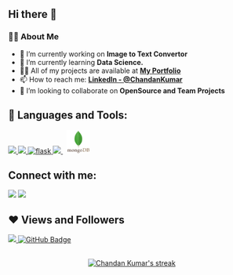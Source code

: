 ## Hi there 👋

### 🙋‍♂️ About Me

- 🔭 I’m currently working on **Image to Text Convertor**
- 🌱 I’m currently learning **Data Science.**
- 👨‍💻 All of my projects are available at **[My Portfolio](https://github.com/Chandan220698?tab=repositories)**
- 📫 How to reach me: **[LinkedIn - @ChandanKumar](https://www.linkedin.com/in/chandan-kumar-ck111/)**
- 👯 I’m looking to collaborate on **OpenSource and Team Projects**

## 🚀 Languages and Tools:

<p align="left"> 
    <a href="https://www.java.com" target="_blank"> <img src="https://img.icons8.com/color/48/000000/java-coffee-cup-logo.png"/> </a>
    <a href="https://www.python.org" target="_blank"> <img src="https://img.icons8.com/color/48/000000/python.png"/> </a> 
     <a href="https://flask.palletsprojects.com/" target="_blank" rel="noreferrer"> <img src="https://www.vectorlogo.zone/logos/pocoo_flask/pocoo_flask-icon.svg" alt="flask" width="40" height="40"/> </a>
    <a style="padding-right:8px;" href="https://www.mysql.com/" target="_blank"> <img src="https://img.icons8.com/fluent/50/000000/mysql-logo.png"/> </a>
    <a href="https://www.mongodb.com/" target="_blank"> <img src="https://raw.githubusercontent.com/devicons/devicon/master/icons/mongodb/mongodb-original-wordmark.svg" alt="mongodb" width="48" height="48"/> </a> 
</p>

## Connect with me:

<p align="left">

<a href = "https://www.linkedin.com/in/chandan-kumar-ck111/"><img src="https://img.icons8.com/fluent/48/000000/linkedin.png"/></a>
<a href = "https://www.instagram.com/7clash_ck/"><img src="https://img.icons8.com/fluent/48/000000/instagram-new.png"/></a>
<!--
<a href = "https://twitter.com/subhamraoniar"><img src="https://img.icons8.com/fluent/48/000000/twitter.png"/></a>
<a href = "https://www.instagram.com/subhamraoniar/"><img src="https://img.icons8.com/fluent/48/000000/instagram-new.png"/></a>
<a href = "https://www.youtube.com/channel/UC-NXT1lYAOPa3lrgWXqvuHA"><img src="https://img.icons8.com/color/48/000000/youtube-play.png"/></a>-->

</p>


## ❤ Views and Followers
<a href="https://github.com/Meghna-DAS/github-profile-views-counter">
    <img src="https://komarev.com/ghpvc/?username=Chandan220698">
</a>
<a href="https://github.com/Chandan220698?tab=followers"><img src="https://img.shields.io/github/followers/Chandan220698?label=Followers&style=social" alt="GitHub Badge"></a>

<!-- [![React Badge](https://img.shields.io/badge/-React-61DBFB?style=for-the-badge&labelColor=black&logo=react&logoColor=61DBFB)](#)  [![Javascript Badge](https://img.shields.io/badge/-Javascript-F0DB4F?style=for-the-badge&labelColor=black&logo=javascript&logoColor=F0DB4F)](#) [![Typescript Badge](https://img.shields.io/badge/-Typescript-007acc?style=for-the-badge&labelColor=black&logo=typescript&logoColor=007acc)](#) [![Nodejs Badge](https://img.shields.io/badge/-Nodejs-3C873A?style=for-the-badge&labelColor=black&logo=node.js&logoColor=3C873A)](#) [![GraphQL Badge](https://img.shields.io/badge/-GraphQl-e535ab?style=for-the-badge&labelColor=black&logo=node.js&logoColor=e535ab)](#) -->
<br/>

<br/>
<p align="center">
    <a href="https://github.com/Chandan220698/">
        <img title="🔥 Get streak stats for your profile at git.io/streak-stats" alt="Chandan Kumar's streak" src="https://github-readme-streak-stats.herokuapp.com/?user=Chandan220698&theme=black-ice&hide_border=true&stroke=0000&background=060A0CD0"/>
    </a>
</p>

